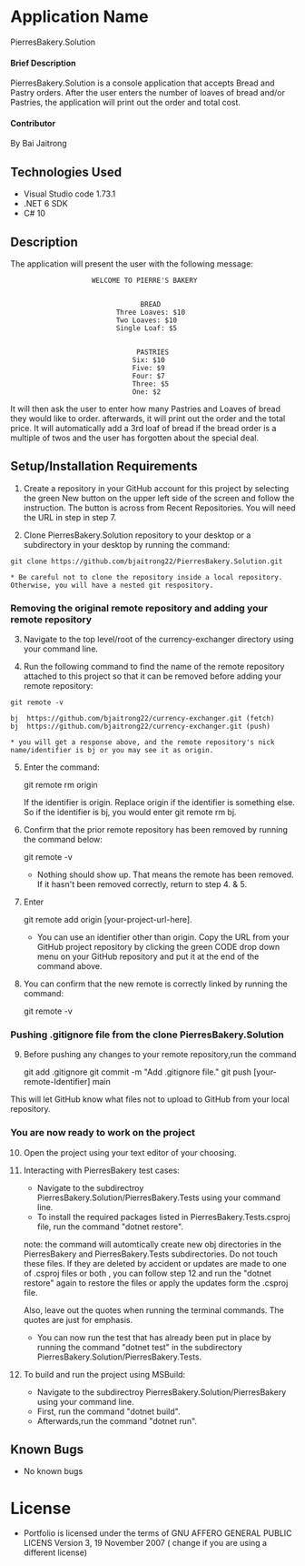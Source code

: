 # Application Name

PierresBakery.Solution

#### Brief Description

PierresBakery.Solution is a console application that accepts Bread and Pastry orders. After the user enters the number of loaves of bread and/or Pastries, the application will print out the order and total cost.

#### Contributor

By Bai Jaitrong

## Technologies Used
  * Visual Studio code 1.73.1
  * .NET 6 SDK
  * C# 10
  
## Description

The application will present the user with the following message:

                        WELCOME TO PIERRE'S BAKERY


                                    BREAD
                              Three Loaves: $10
                              Two Loaves: $10
                              Single Loaf: $5


                                   PASTRIES
                                  Six: $10
                                  Five: $9
                                  Four: $7
                                  Three: $5
                                  One: $2

It will then ask the user to enter how many Pastries and Loaves of bread they would like to order. afterwards, it will print out the order and the total price. It will automatically add a 3rd loaf of bread if the bread order is a multiple of twos and the user has forgotten about the special deal.

## Setup/Installation Requirements

  1. Create a repository in your GitHub account for this project by selecting the green New button on the upper left side of the screen and follow the instruction. The button is across from Recent Repositories. You will need the URL in step in step 7.

  2. Clone PierresBakery.Solution repository to your desktop or a subdirectory in your desktop by running the command: 
  
    git clone https://github.com/bjaitrong22/PierresBakery.Solution.git

    * Be careful not to clone the repository inside a local repository. Otherwise, you will have a nested git respository.

### Removing the original remote repository and adding your remote repository

  3. Navigate to the top level/root of the currency-exchanger directory using your command line.

  4. Run the following command to find the name of the remote repository attached to this project so that it can be removed before adding your remote repository:

    git remote -v

    bj	https://github.com/bjaitrong22/currency-exchanger.git (fetch)
    bj	https://github.com/bjaitrong22/currency-exchanger.git (push)

    * you will get a response above, and the remote repository's nick name/identifier is bj or you may see it as origin.

 5. Enter the command: 
 
    git remote rm origin 
    
    If the identifier is origin. Replace origin if the identifier is something else. So if the identifier is bj, you would enter git remote rm bj. 
      
6. Confirm that the prior remote repository has been removed by running the command below:

    git remote -v  
      
    * Nothing should show up. That means the remote has been removed. If it hasn't been removed correctly, return to step 4. & 5. 
      
7. Enter 

    git remote add origin [your-project-url-here]. 
      
    * You can use an identifier other than origin. Copy the URL from your GitHub project repository by clicking the green CODE drop down menu on your GitHub repository and put it at the end of the command above.
      
8. You can confirm that the new remote is correctly linked by running the command: 

    git remote -v

### Pushing .gitignore file from the clone PierresBakery.Solution
    
9. Before pushing any changes to your remote repository,run the command 

    git add .gitignore 
    git commit -m "Add .gitignore file."
    git push [your-remote-Identifier] main
    
  This will let GitHub know what files not to upload to GitHub from your local repository.

### You are now ready to work on the project

10. Open the project using your text editor of your choosing.

12. Interacting with PierresBakery test cases:

    * Navigate to the subdirectroy PierresBakery.Solution/PierresBakery.Tests using your command line.
    * To install the required packages listed in PierresBakery.Tests.csproj file, run the command "dotnet restore".
     
    note: the command will automtically create new obj directories in the PierresBakery and PierresBakery.Tests subdirectories. Do not touch these files. If they are deleted by accident or updates are made to one of .csproj files or both , you can follow step 12 and run the "dotnet restore" again to restore the files or apply the updates form the .csproj file.  

    Also, leave out the quotes when running the terminal commands. The quotes are just for emphasis.

    * You can now run the test that has already been put in place by running the command "dotnet test" in the subdirectory PierresBakery.Solution/PierresBakery.Tests. 
  
11. To build and run the project using MSBuild:

     * Navigate to the subdirectroy PierresBakery.Solution/PierresBakery using your command line.
     * First, run the command "dotnet build".
     * Afterwards,run the command "dotnet run".
    
## Known Bugs

  * No known bugs

# License
 * Portfolio is licensed under the terms of GNU AFFERO GENERAL PUBLIC LICENS Version 3, 19 November 2007 ( change if you are using a different license)


 